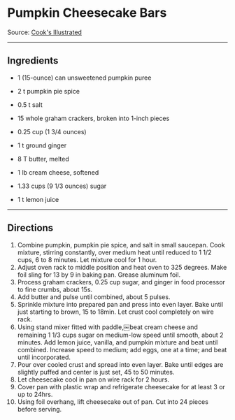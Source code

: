 # Pumpkin Cheesecake Bars

Source: [Cook's Illustrated](http://www.cooksillustrated.com/recipes/8182-pumpkin-cheesecake-bars)

- - -

## Ingredients

* 1 (15-ounce) can unsweetened pumpkin puree
* 2 t pumpkin pie spice
* 0.5 t salt

* 15 whole graham crackers, broken into 1-inch pieces
* 0.25 cup (1 3/4 ounces)
* 1 t ground ginger
* 8 T butter, melted

* 1 lb cream cheese, softened
* 1.33 cups (9 1/3 ounces) sugar
* 1 t lemon juice

- - -

## Directions

1. Combine pumpkin, pumpkin pie spice, and salt in small saucepan. Cook mixture, stirring constantly, over medium heat until reduced to 1 1/2 cups, 6 to 8 minutes. Let mixture cool for 1 hour.
2. Adjust oven rack to middle position and heat oven to 325 degrees. Make foil sling for 13 by 9 in baking pan. Grease aluminum foil.
3. Process graham crackers, 0.25 cup sugar, and ginger in food processor to fine crumbs, about 15s. 
4. Add butter and pulse until combined, about 5 pulses. 
5. Sprinkle mixture into prepared pan and press into even layer. Bake until just starting to brown, 15 to 18min. Let crust cool completely on wire rack.
6. Using stand mixer fitted with paddle,￼beat cream cheese and remaining 1 1/3 cups sugar on medium-low speed until smooth, about 2 minutes. Add lemon juice, vanilla, and pumpkin mixture and beat until combined. Increase speed to medium; add eggs, one at a time; and beat until incorporated.
7. Pour over cooled crust and spread into even layer. Bake until edges are slightly puffed and center is just set, 45 to 50 minutes. 
8. Let cheesecake cool in pan on wire rack for 2 hours. 
9. Cover pan with plastic wrap and refrigerate cheesecake for at least 3 or up to 24hrs. 
10. Using foil overhang, lift cheesecake out of pan. Cut into 24 pieces before serving.
